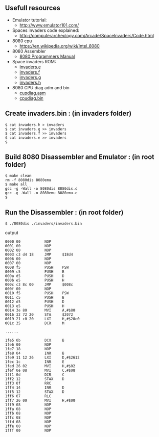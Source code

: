 Usefull resources
-----------------

* Emulator tutorial: 
  * http://www.emulator101.com/
* Spaces invaders code explained: 
  * http://computerarcheology.com/Arcade/SpaceInvaders/Code.html
* 8080 cpu
  * https://en.wikipedia.org/wiki/Intel_8080
* 8080 Assembler
  * [8080 Programmers Manual](./document/8080%20Programmers%20Manual.pdf)
* Space invaders ROM:
  * [invaders.e](./invaders/invaders.e)
  * [invaders.f](./invaders/invaders.f)
  * [invaders.g](./invaders/invaders.g)
  * [invaders.h](./invaders/invaders.h)
* 8080 CPU diag adm and bin
  * [cupdiag.asm](./cpudiag/cpudiag.asm)
  * [cpudiag.bin](./cpudiag/cpudiag.bin)


Create invaders.bin : (in invaders folder)
------------------------------------------
```
$ cat invaders.h > invaders
$ cat invaders.g >> invaders
$ cat invaders.f >> invaders
$ cat invaders.e >> invaders
$
```


Build 8080 Disassembler and Emulator : (in root folder)
-------------------------------------------------------
```
$ make clean
rm -f 8080dis 8080emu
$ make all
gcc -g -Wall -o 8080dis 8080dis.c
gcc -g -Wall -o 8080emu 8080emu.c
$
```


Run the Disassembler : (in root folder)
---------------------------------------
```
$ ./8080dis ./invaders/invaders.bin
```

output
```
0000 00           NOP
0001 00           NOP
0002 00           NOP
0003 c3 d4 18     JMP     $18d4
0006 00           NOP
0007 00           NOP
0008 f5           PUSH    PSW
0009 c5           PUSH    B
000a d5           PUSH    D
000b e5           PUSH    H
000c c3 8c 00     JMP     $008c
000f 00           NOP
0010 f5           PUSH    PSW
0011 c5           PUSH    B
0012 d5           PUSH    D
0013 e5           PUSH    H
0014 3e 80        MVI     A,#$80
0016 32 72 20     STA     $2072
0019 21 c0 20     LXI     H,#$20c0
001c 35           DCR     M

......

1fe5 0b           DCX     B
1fe6 00           NOP
1fe7 18           NOP
1fe8 04           INR     B
1fe9 11 12 26     LXI     D,#$2612
1fec 1c           INR     E
1fed 26 02        MVI     H,#$02
1fef 0e 08        MVI     C,#$08
1ff1 0d           DCR     C
1ff2 12           STAX    D
1ff3 0f           RRC
1ff4 14           INR     D
1ff5 12           STAX    D
1ff6 07           RLC
1ff7 26 00        MVI     H,#$00
1ff9 08           NOP
1ffa 08           NOP
1ffb 08           NOP
1ffc 08           NOP
1ffd 08           NOP
1ffe 00           NOP
1fff 00           NOP
```